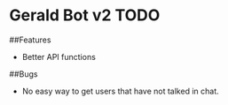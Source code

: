 # Gerald Bot v2 TODO

##Features
- Better API functions

##Bugs
- No easy way to get users that have not talked in chat.
